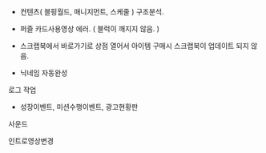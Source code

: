 

- 컨텐츠( 블핑월드, 매니지먼트, 스케줄 ) 구조분석.
- 퍼즐 카드사용영상 에러. ( 블럭이 깨지지 않음. )
- 스크랩북에서 바로가기로 상점 열어서 아이템 구매시 스크랩북이 업데이트 되지 않음.


- 닉네임 자동완성 





로그 작업 
 - 성장이벤트, 미션수행이벤트, 광고현황판 

사운드

인트로영상변경





